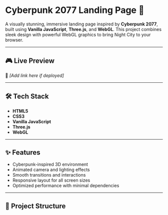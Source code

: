 # Cyberpunk 2077 Landing Page 🚀

A visually stunning, immersive landing page inspired by **Cyberpunk 2077**, built using **Vanilla JavaScript**, **Three.js**, and **WebGL**. This project combines sleek design with powerful WebGL graphics to bring Night City to your browser.

---

## 🎮 Live Preview

🚧 *[Add link here if deployed]*

---

## 🛠️ Tech Stack

- **HTML5**
- **CSS3**
- **Vanilla JavaScript**
- **Three.js**
- **WebGL**

---

## ✨ Features

- Cyberpunk-inspired 3D environment
- Animated camera and lighting effects
- Smooth transitions and interactions
- Responsive layout for all screen sizes
- Optimized performance with minimal dependencies

---

## 📁 Project Structure

